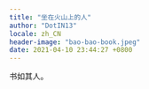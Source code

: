 ```yaml
---
title: "坐在火山上的人"
author: "DotIN13"
locale: zh_CN
header-image: "bao-bao-book.jpeg"
date: 2021-04-10 23:44:27 +0800
---
```


书如其人。
